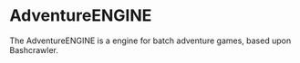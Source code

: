# AdventureENGINE
The AdventureENGINE is a engine for batch adventure games, based upon Bashcrawler.
